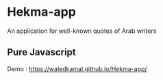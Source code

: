 # Hekma-app
An application for well-known quotes of Arab writers

## Pure Javascript 

Demo : https://waledkamal.github.io/Hekma-app/
